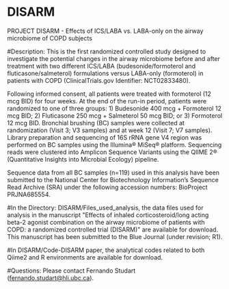 # DISARM
PROJECT DISARM - Effects of ICS/LABA vs. LABA-only on the airway microbiome of COPD subjects

#Description: This is the first randomized controlled study designed to investigate the potential changes in the airway microbiome before and after treatment with two different ICS/LABA (budesonide/formoterol and fluticasone/salmeterol) formulations versus LABA-only (formoterol) in patients with COPD (ClinicalTrials.gov Identifier: NCT02833480). 

Following informed consent, all patients were treated with formoterol (12 mcg BID) for four weeks. At the end of the run-in period, patients were randomized to one of three groups: 1) Budesonide 400 mcg + Formoterol 12 mcg BID; 2) Fluticasone 250 mcg + Salmeterol 50 mcg BID; or 3) Formoterol 12 mcg BID. Bronchial brushing (BC) samples were collected at randomization (Visit 3; V3 samples) and at week 12 (Visit 7; V7 samples). Library preparation and sequencing of 16S rRNA gene V4 region was performed on BC samples using the Illumina® MiSeq® platform. Sequencing reads were clustered into Amplicon Sequence Variants using the QIIME 2® (Quantitative Insights into Microbial Ecology) pipeline.

Sequence data from all BC samples (n=119) used in this analysis have been submitted to the National Center for Biotechnology Information’s Sequence Read Archive (SRA) under the following accession numbers: BioProject PRJNA685554.

#In the Directory: DISARM/Files_used_analysis, the data files used for analysis in the manuscript "Effects of inhaled corticosteroid/long acting beta-2 agonist combination on the airway microbiome of patients with COPD: a randomized controlled trial (DISARM)" are available for download. This manuscript has been submitted to the Blue Journal (under revision; R1).

#In DISARM/Code-DISARM paper, the analytical codes related to both Qiime2 and R environments are available for download.

#Questions: Please contact Fernando Studart (fernando.studart@hli.ubc.ca).
